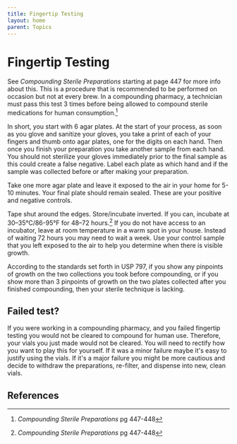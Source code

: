 ```yaml
---
title: Fingertip Testing
layout: home
parent: Topics
---
```


# Fingertip Testing

See _Compounding Sterile Preparations_ starting at page 447 for more info about this. This is a procedure that is recommended to be performed on occasion but not at every brew. In a compounding pharmacy, a technician must pass this test 3 times before being allowed to compound sterile medications for human consumption.[^1]

In short, you start with 6 agar plates. At the start of your process, as soon as you glove and sanitize your gloves, you take a print of each of your fingers and thumb onto agar plates, one for the digits on each hand. Then once you finish your preparation you take another sample from each hand. You should not sterilize your gloves immediately prior to the final sample as this could create a false negative. Label each plate as which hand and if the sample was collected before or after making your preparation.

Take one more agar plate and leave it exposed to the air in your home for 5-10 minutes. Your final plate should remain sealed. These are your positive and negative controls.

Tape shut around the edges. Store/incubate inverted. If you can, incubate at 30–35°C/86-95°F for 48–72 hours.[^1] If you do not have access to an incubator, leave at room temperature in a warm spot in your house. Instead of waiting 72 hours you may need to wait a week. Use your control sample that you left exposed to the air to help you determine when there is visible growth.

According to the standards set forth in USP 797, if you show any pinpoints of growth on the two collections you took before compounding, or if you show more than 3 pinpoints of growth on the two plates collected after you finished compounding, then your sterile technique is lacking.

## Failed test?

If you were working in a compounding pharmacy, and you failed fingertip testing you would not be cleared to compound for human use. Therefore, your vials you just made would not be cleared. You will need to rectify how you want to play this for yourself. If it was a minor failure maybe it's easy to justify using the vials. If it's a major failure you might be more cautious and decide to withdraw the preparations, re-filter, and dispense into new, clean vials.

## References

[^1]: _Compounding Sterile Preparations_ pg 447-448

